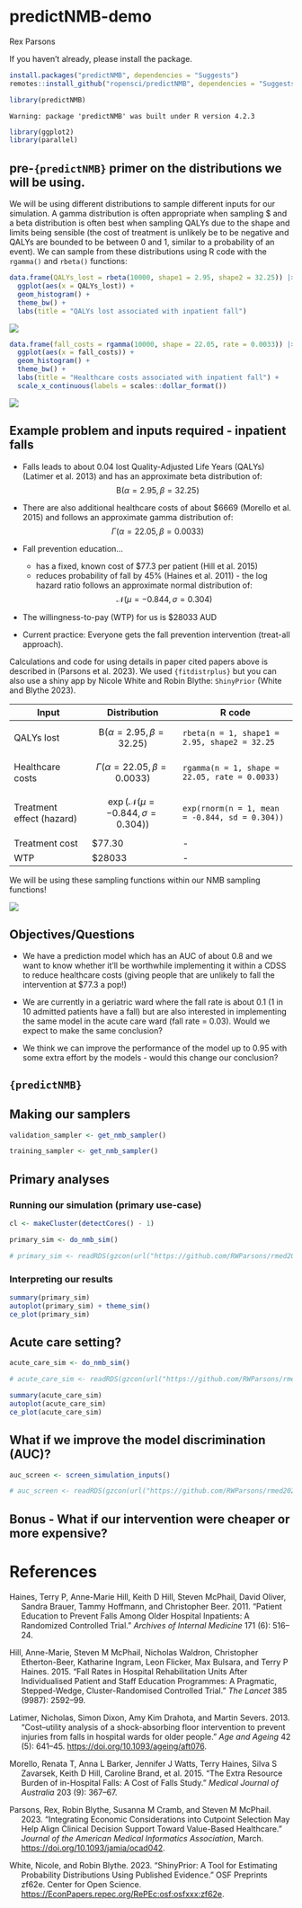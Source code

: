 # predictNMB-demo
Rex Parsons

If you haven’t already, please install the package.

``` r
install.packages("predictNMB", dependencies = "Suggests")
remotes::install_github("ropensci/predictNMB", dependencies = "Suggests")
```

``` r
library(predictNMB)
```

    Warning: package 'predictNMB' was built under R version 4.2.3

``` r
library(ggplot2)
library(parallel)
```

## pre-`{predictNMB}` primer on the distributions we will be using.

We will be using different distributions to sample different inputs for
our simulation. A gamma distribution is often appropriate when sampling
\$ and a beta distribution is often best when sampling QALYs due to the
shape and limits being sensible (the cost of treatment is unlikely be to
be negative and QALYs are bounded to be between 0 and 1, similar to a
probability of an event). We can sample from these distributions using R
code with the `rgamma()` and `rbeta()` functions:

``` r
data.frame(QALYs_lost = rbeta(10000, shape1 = 2.95, shape2 = 32.25)) |>
  ggplot(aes(x = QALYs_lost)) + 
  geom_histogram() +
  theme_bw() +
  labs(title = "QALYs lost associated with inpatient fall")
```

![](predictNMB-demo_files/figure-commonmark/unnamed-chunk-4-1.png)

``` r
data.frame(fall_costs = rgamma(10000, shape = 22.05, rate = 0.0033)) |>
  ggplot(aes(x = fall_costs)) + 
  geom_histogram() +
  theme_bw() +
  labs(title = "Healthcare costs associated with inpatient fall") +
  scale_x_continuous(labels = scales::dollar_format())
```

![](predictNMB-demo_files/figure-commonmark/unnamed-chunk-4-2.png)

## Example problem and inputs required - inpatient falls

- Falls leads to about 0.04 lost Quality-Adjusted Life Years (QALYs)
  (Latimer et al. 2013) and has an approximate beta distribution of:
  $$\mathrm{B}(\alpha = 2.95, \beta = 32.25)$$  

- There are also additional healthcare costs of about \$6669 (Morello et
  al. 2015) and follows an approximate gamma distribution of:
  $$\Gamma (\alpha = 22.05, \beta = 0.0033) $$

- Fall prevention education…

  - has a fixed, known cost of \$77.3 per patient (Hill et al. 2015)
  - reduces probability of fall by 45% (Haines et al. 2011) - the log
    hazard ratio follows an approximate normal distribution of:
    $$\mathcal{N}(\mu = -0.844, \sigma = 0.304) $$

- The willingness-to-pay (WTP) for us is \$28033 AUD

- Current practice: Everyone gets the fall prevention intervention
  (treat-all approach).

Calculations and code for using details in paper cited papers above is
described in (Parsons et al. 2023). We used `{fitdistrplus}` but you can
also use a shiny app by Nicole White and Robin Blythe: `ShinyPrior`
(White and Blythe 2023).

| Input                     | Distribution                                         | R code                                         |
|---------------------------|------------------------------------------------------|------------------------------------------------|
| QALYs lost                | $$\mathrm{B}(\alpha = 2.95, \beta = 32.25)$$         | `rbeta(n = 1, shape1 = 2.95, shape2 = 32.25`   |
| Healthcare costs          | $$\Gamma (\alpha = 22.05, \beta = 0.0033) $$         | `rgamma(n = 1, shape = 22.05, rate = 0.0033)`  |
| Treatment effect (hazard) | $$\exp(\mathcal{N}(\mu = -0.844, \sigma = 0.304)) $$ | `exp(rnorm(n = 1, mean = -0.844, sd = 0.304))` |
| Treatment cost            | \$77.30                                              | \-                                             |
| WTP                       | \$28033                                              | \-                                             |

We will be using these sampling functions within our NMB sampling
functions!

![](https://media1.giphy.com/media/7pHTiZYbAoq40/giphy.gif)

## Objectives/Questions

- We have a prediction model which has an AUC of about 0.8 and we want
  to know whether it’ll be worthwhile implementing it within a CDSS to
  reduce healthcare costs (giving people that are unlikely to fall the
  intervention at \$77.3 a pop!)

- We are currently in a geriatric ward where the fall rate is about 0.1
  (1 in 10 admitted patients have a fall) but are also interested in
  implementing the same model in the acute care ward (fall rate = 0.03).
  Would we expect to make the same conclusion?

- We think we can improve the performance of the model up to 0.95 with
  some extra effort by the models - would this change our conclusion?

## `{predictNMB}`

## Making our samplers

``` r
validation_sampler <- get_nmb_sampler()

training_sampler <- get_nmb_sampler()
```

## Primary analyses

### Running our simulation (primary use-case)

``` r
cl <- makeCluster(detectCores() - 1)

primary_sim <- do_nmb_sim()

# primary_sim <- readRDS(gzcon(url("https://github.com/RWParsons/rmed2023-predictNMB/raw/main/demo-code/saved-sims/primary_sim.rds")))
```

### Interpreting our results

``` r
summary(primary_sim)
autoplot(primary_sim) + theme_sim()
ce_plot(primary_sim)
```

## Acute care setting?

``` r
acute_care_sim <- do_nmb_sim()

# acute_care_sim <- readRDS(gzcon(url("https://github.com/RWParsons/rmed2023-predictNMB/raw/main/demo-code/saved-sims/acute_care_sim.rds")))

summary(acute_care_sim)
autoplot(acute_care_sim)
ce_plot(acute_care_sim)
```

## What if we improve the model discrimination (AUC)?

``` r
auc_screen <- screen_simulation_inputs()

# auc_screen <- readRDS(gzcon(url("https://github.com/RWParsons/rmed2023-predictNMB/raw/main/demo-code/saved-sims/auc_screen.rds")))
```

## Bonus - What if our intervention were cheaper or more expensive?

# References

<div id="refs" class="references csl-bib-body hanging-indent">

<div id="ref-haines2011patient" class="csl-entry">

Haines, Terry P, Anne-Marie Hill, Keith D Hill, Steven McPhail, David
Oliver, Sandra Brauer, Tammy Hoffmann, and Christopher Beer. 2011.
“Patient Education to Prevent Falls Among Older Hospital Inpatients: A
Randomized Controlled Trial.” *Archives of Internal Medicine* 171 (6):
516–24.

</div>

<div id="ref-hill2015fall" class="csl-entry">

Hill, Anne-Marie, Steven M McPhail, Nicholas Waldron, Christopher
Etherton-Beer, Katharine Ingram, Leon Flicker, Max Bulsara, and Terry P
Haines. 2015. “Fall Rates in Hospital Rehabilitation Units After
Individualised Patient and Staff Education Programmes: A Pragmatic,
Stepped-Wedge, Cluster-Randomised Controlled Trial.” *The Lancet* 385
(9987): 2592–99.

</div>

<div id="ref-latimer13" class="csl-entry">

Latimer, Nicholas, Simon Dixon, Amy Kim Drahota, and Martin Severs.
2013. “<span class="nocase">Cost–utility analysis of a shock-absorbing
floor intervention to prevent injuries from falls in hospital wards for
older people</span>.” *Age and Ageing* 42 (5): 641–45.
<https://doi.org/10.1093/ageing/aft076>.

</div>

<div id="ref-morello2015extra" class="csl-entry">

Morello, Renata T, Anna L Barker, Jennifer J Watts, Terry Haines, Silva
S Zavarsek, Keith D Hill, Caroline Brand, et al. 2015. “The Extra
Resource Burden of in-Hospital Falls: A Cost of Falls Study.” *Medical
Journal of Australia* 203 (9): 367–67.

</div>

<div id="ref-parsons2023cutpoints" class="csl-entry">

Parsons, Rex, Robin Blythe, Susanna M Cramb, and Steven M McPhail. 2023.
“Integrating Economic Considerations into Cutpoint Selection May Help
Align Clinical Decision Support Toward Value-Based Healthcare.” *Journal
of the American Medical Informatics Association*, March.
<https://doi.org/10.1093/jamia/ocad042>.

</div>

<div id="ref-white2023shinyprior" class="csl-entry">

White, Nicole, and Robin Blythe. 2023. “ShinyPrior: A Tool for
Estimating Probability Distributions Using Published Evidence.” OSF
Preprints zf62e. Center for Open Science.
<https://EconPapers.repec.org/RePEc:osf:osfxxx:zf62e>.

</div>

</div>
